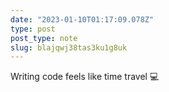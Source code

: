 ```yaml
---
date: "2023-01-10T01:17:09.078Z"
type: post 
post_type: note
slug: blajqwj38tas3ku1g8uk
---
```

Writing code feels like time travel 💻
